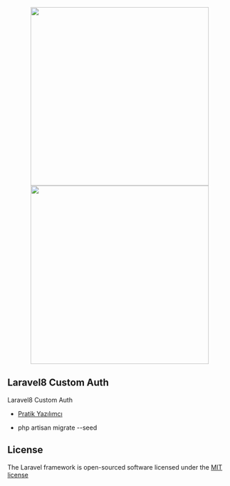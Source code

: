 <p align="center">  <a  href="https://wwwpratikyazilimci.com"><img src="https://www.pratikyazilimci.com/images/site/logo2.png" width="400"></a>
 <a href="https://laravel.com/"><img src="https://raw.githubusercontent.com/laravel/art/master/logo-lockup/5%20SVG/2%20CMYK/1%20Full%20Color/laravel-logolockup-cmyk-red.svg" width="400"></a> </p>

## Laravel8 Custom Auth

Laravel8 Custom Auth

- [Pratik Yazılımcı](https://www.pratikyazilimci.com)


-  php artisan migrate --seed



## License

The Laravel framework is open-sourced software licensed under the [MIT license](https://opensource.org/licenses/MIT)
